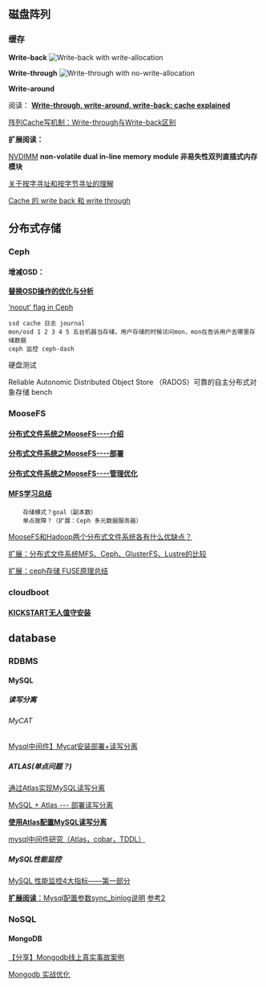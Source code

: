 ## 磁盘阵列
### 缓存
**Write-back**
![Write-back with write-allocation](https://upload.wikimedia.org/wikipedia/commons/thumb/c/c2/Write-back_with_write-allocation.svg/1000px-Write-back_with_write-allocation.svg.png)

**Write-through**
![Write-through with no-write-allocation](https://upload.wikimedia.org/wikipedia/commons/thumb/0/04/Write-through_with_no-write-allocation.svg/2000px-Write-through_with_no-write-allocation.svg.png)

**Write-around**

阅读：
[**Write-through, write-around, write-back: cache explained**](http://www.computerweekly.com/feature/Write-through-write-around-write-back-Cache-explained)

[阵列Cache写机制：Write-through与Write-back区别](http://dangzhiqiang.blog.51cto.com/7961271/1402145)

**扩展阅读：**
	
[NVDIMM](https://en.wikipedia.org/wiki/NVDIMM) **non-volatile dual in-line memory module 非易失性双列直插式内存模块**
	
[关于按字寻址和按字节寻址的理解](http://blog.csdn.net/lishuhuakai/article/details/8934540)

[Cache 的 write back 和 write through](http://benjr.tw/20361)

## 分布式存储
### Ceph
#### 增减OSD：
[**替换OSD操作的优化与分析**](http://www.zphj1987.com/2016/09/19/%E6%9B%BF%E6%8D%A2OSD%E6%93%8D%E4%BD%9C%E7%9A%84%E4%BC%98%E5%8C%96%E4%B8%8E%E5%88%86%E6%9E%90/)

[‘noout’ flag in Ceph](https://arvimal.blog/2015/05/28/what-does-the-noout-status-on-the-osds-actually-do/)
```
ssd cache 日志 journal
mon/osd 1 2 3 4 5 五台机器当存储，用户存储的时候访问mon，mon在告诉用户去哪里存储数据
ceph 监控 ceph-dash
```
硬盘测试

Reliable Autonomic Distributed Object Store （RADOS）可靠的自主分布式对象存储 bench
	
### MooseFS
#### [分布式文件系统之MooseFS----介绍](http://nolinux.blog.51cto.com/4824967/1600890)
#### [分布式文件系统之MooseFS----部署](http://nolinux.blog.51cto.com/4824967/1601385)
#### [分布式文件系统之MooseFS----管理优化](http://nolinux.blog.51cto.com/4824967/1602616)
#### [MFS学习总结](http://www.cnblogs.com/oubo/archive/2012/05/04/2482893.html)
```
	存储模式？goal（副本数）
	单点故障？（扩展：Ceph 多元数据服务器）
```	
[MooseFS和Hadoop两个分布式文件系统各有什么优缺点？](https://zhihu.com/question/22171041/answer/20521040) 

[扩展：分布式文件系统MFS、Ceph、GlusterFS、Lustre的比较](http://blog.csdn.net/dipolar/article/details/50154349)

[扩展：ceph存储 FUSE原理总结](http://blog.csdn.net/skdkjzz/article/details/42299751)
	
### cloudboot
#### [KICKSTART无人值守安装](http://www.zyops.com/autoinstall-kickstart)

## database
### RDBMS
#### MySQL
##### 读写分离
###### MyCAT
[Mysql中间件】Mycat安装部署+读写分离](https://segmentfault.com/a/1190000009520414)
	
##### ATLAS(单点问题？)
[通过Atlas实现MySQL读写分离](https://my.oschina.net/sunhaojava/blog/907430)

[MySQL + Atlas --- 部署读写分离](http://www.cnblogs.com/yyhh/p/5084844.html#l01)

[**使用Atlas配置MySQL读写分离**](http://www.361way.com/atlas-mysql/5310.html)

[mysql中间件研究（Atlas，cobar，TDDL）](http://www.guokr.com/blog/475765/)

##### MySQL性能监控
[MySQL 性能监控4大指标——第一部分](http://blog.oneapm.com/apm-tech/754.html)
		
[**扩展阅读**：Mysql配置参数sync_binlog说明](http://www.cnblogs.com/Cherie/p/3309503.html) [参考2](https://my.oschina.net/u/1433006/blog/1088697)
	

### NoSQL
#### MongoDB
[【分享】Mongodb线上真实事故案例](https://cnodejs.org/topic/55c97a997a5d91fa63fe9ce7)

[Mongodb 实战优化  ](http://snoopyxdy.blog.163.com/blog/static/6011744020157511536993/)
